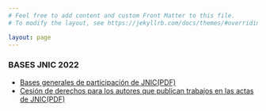 ```yaml
---
# Feel free to add content and custom Front Matter to this file.
# To modify the layout, see https://jekyllrb.com/docs/themes/#overriding-theme-defaults

layout: page
---
```


### __BASES JNIC 2022__

* [Bases generales de participación de JNIC(PDF)]({{site.url}}/assets/bases-participacion-JNIC-2022.pdf)
* [Cesión de derechos para los autores que publican trabajos en las actas de JNIC(PDF)]({{site.url}}/assets/cesion_derechos_JNIC2022.pdf)
<!-- * [Bases del programa de transferencia de JNIC 2021](https://transferencia.jnic.es/) -->
